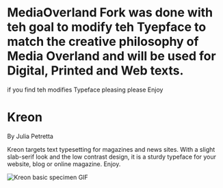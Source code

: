 # MediaOverland Fork was done with teh goal to modify teh Tyepface to match the creative philosophy of Media Overland and will be used for Digital, Printed and Web texts. 

if you find teh modifies Typeface pleasing please Enjoy

# Kreon
By Julia Petretta

Kreon targets text typesetting for magazines and news sites. With a slight slab-serif look and the low contrast design, it is a sturdy typeface for your website, blog or online magazine. Enjoy.

![Kreon basic specimen GIF](https://github.com/googlefonts/kreon/blob/master/docs/images/basic-specimen.gif)


